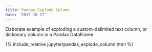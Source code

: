 ```yaml
---
title: Pandas Explode Column
date: '2017-10-17'
---
```


Elaborate example of exploding a custom-delimited text column, or dictionary column in a Pandas DataFrame

<!-- excerpt separator -->

{% include_relative jupyter/pandas_explode_column.html %}
